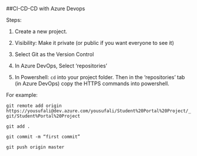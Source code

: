 ##CI-CD-CD with Azure Devops 

Steps:

1. Create a new project.

2. Visibility: Make it private (or public if you want everyone to see it) 

3. Select Git as the Version Control

4. In Azure DevOps, Select ‘repositories’

5. In Powershell: `cd` into your project folder. Then in the ‘repositories’ tab (in Azure DevOps) copy the HTTPS commands into powershell. 

For example:

`git remote add origin https://yousufali@dev.azure.com/yousufali/Student%20Portal%20Project/_git/Student%Portal%20Project`

`git add .`

`git commit -m “first commit”`

`git push origin master`

